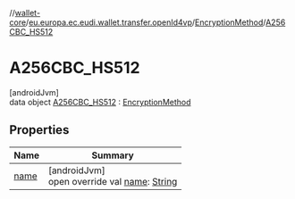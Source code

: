 //[wallet-core](../../../../index.md)/[eu.europa.ec.eudi.wallet.transfer.openId4vp](../../index.md)/[EncryptionMethod](../index.md)/[A256CBC_HS512](index.md)

# A256CBC_HS512

[androidJvm]\
data object [A256CBC_HS512](index.md) : [EncryptionMethod](../index.md)

## Properties

| Name | Summary |
|---|---|
| [name](name.md) | [androidJvm]<br>open override val [name](name.md): [String](https://kotlinlang.org/api/latest/jvm/stdlib/kotlin-stdlib/kotlin/-string/index.html) |
